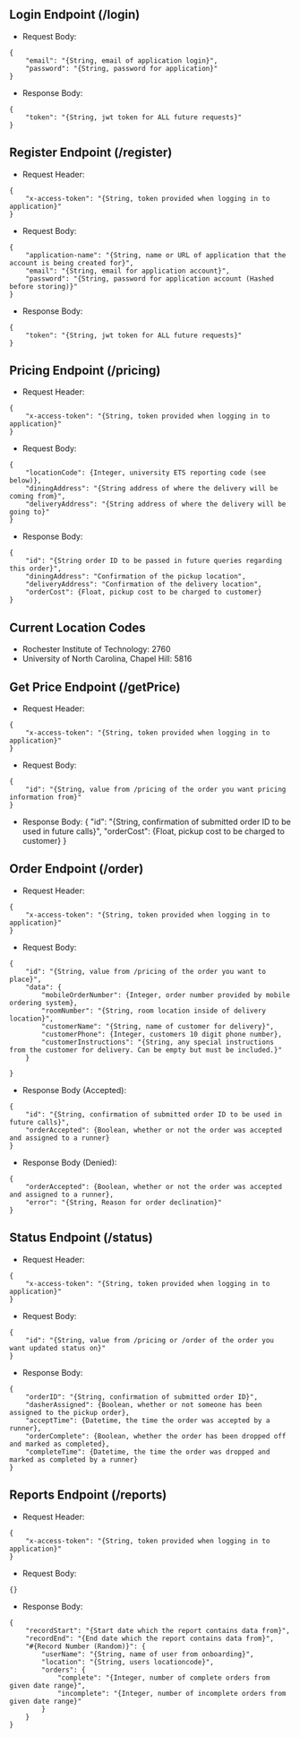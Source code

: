 ## Login Endpoint (/login)
- Request Body:
```
{
    "email": "{String, email of application login}",
    "password": "{String, password for application}"
}
```
- Response Body:
```
{
    "token": "{String, jwt token for ALL future requests}"
}
```
## Register Endpoint (/register)
- Request Header:
```
{
    "x-access-token": "{String, token provided when logging in to application}"
}
```
- Request Body:
```
{
    "application-name": "{String, name or URL of application that the account is being created for}",
    "email": "{String, email for application account}",
    "password": "{String, password for application account (Hashed before storing)}"
}
```
- Response Body:
```
{
    "token": "{String, jwt token for ALL future requests}"
}
```
## Pricing Endpoint (/pricing)
- Request Header:
```
{
    "x-access-token": "{String, token provided when logging in to application}"
}
```
- Request Body:
```
{
    "locationCode": {Integer, university ETS reporting code (see below)},
    "diningAddress": "{String address of where the delivery will be coming from}",
    "deliveryAddress": "{String address of where the delivery will be going to}"
}
```
- Response Body:
```
{
    "id": "{String order ID to be passed in future queries regarding this order}",
    "diningAddress": "Confirmation of the pickup location",
    "deliveryAddress": "Confirmation of the delivery location",
    "orderCost": {Float, pickup cost to be charged to customer}
}
```

## Current Location Codes
- Rochester Institute of Technology: 2760
- University of North Carolina, Chapel Hill: 5816

## Get Price Endpoint (/getPrice)
- Request Header:
```
{
    "x-access-token": "{String, token provided when logging in to application}"
}
```
- Request Body:
```
{
    "id": "{String, value from /pricing of the order you want pricing information from}"
}
```
- Response Body:
{
    "id": "{String, confirmation of submitted order ID to be used in future calls}",
    "orderCost": {Float, pickup cost to be charged to customer}
}

## Order Endpoint (/order)
- Request Header:
```
{
    "x-access-token": "{String, token provided when logging in to application}"
}
```
- Request Body:
```
{
    "id": "{String, value from /pricing of the order you want to place}",
    "data": {
        "mobileOrderNumber": {Integer, order number provided by mobile ordering system},
        "roomNumber": "{String, room location inside of delivery location}",
        "customerName": "{String, name of customer for delivery}",
        "customerPhone": {Integer, customers 10 digit phone number},
        "customerInstructions": "{String, any special instructions from the customer for delivery. Can be empty but must be included.}"
    }
    
}
```
- Response Body (Accepted):
```
{
    "id": "{String, confirmation of submitted order ID to be used in future calls}",
    "orderAccepted": {Boolean, whether or not the order was accepted and assigned to a runner}
}
```
- Response Body (Denied):
```
{
    "orderAccepted": {Boolean, whether or not the order was accepted and assigned to a runner},
    "error": "{String, Reason for order declination}"
}
```

## Status Endpoint (/status)
- Request Header:
```
{
    "x-access-token": "{String, token provided when logging in to application}"
}
```
- Request Body:
```
{
    "id": "{String, value from /pricing or /order of the order you want updated status on}"
}
```
- Response Body:
```
{
    "orderID": "{String, confirmation of submitted order ID}",
    "dasherAssigned": {Boolean, whether or not someone has been assigned to the pickup order},
    "acceptTime": {Datetime, the time the order was accepted by a runner},
    "orderComplete": {Boolean, whether the order has been dropped off and marked as completed},
    "completeTime": {Datetime, the time the order was dropped and marked as completed by a runner}
}
```

## Reports Endpoint (/reports)
- Request Header:
```
{
    "x-access-token": "{String, token provided when logging in to application}"
}
```
- Request Body:
```
{}
```
- Response Body:
```
{
    "recordStart": "{Start date which the report contains data from}",
    "recordEnd": "{End date which the report contains data from}",
    "#{Record Number (Random)}": {
        "userName": "{String, name of user from onboarding}",
        "location": "{String, users locationcode}",
        "orders": {
            "complete": "{Integer, number of complete orders from given date range}",
            "incomplete": "{Integer, number of incomplete orders from given date range}"
        }
    }
}
```